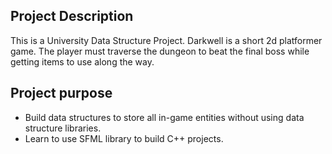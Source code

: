 ## Project Description
This is a University Data Structure Project.
Darkwell is a short 2d platformer game. The player must traverse the dungeon to beat the final boss while getting items to use along the way.

## Project purpose
- Build data structures to store all in-game entities without using data structure libraries.
- Learn to use SFML library to build C++ projects.
